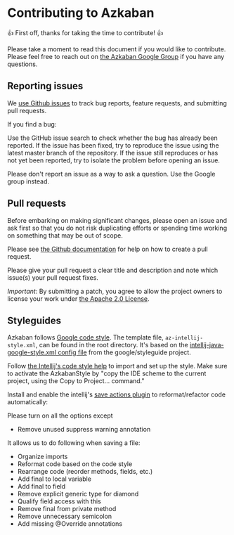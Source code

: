 # Contributing to Azkaban

:+1: First off, thanks for taking the time to contribute! :+1:

Please take a moment to read this document if you would like to contribute. Please feel free to 
reach out on [the Azkaban Google Group](https://groups.google.com/forum/?fromgroups#!forum/azkaban-dev) 
if you have any questions.

## Reporting issues
We [use Github issues](https://github.com/azkaban/azkaban/issues) to track bug reports, feature requests,
 and submitting pull requests.

If you find a bug:

Use the GitHub issue search to check whether the bug has already been reported.
If the issue has been fixed, try to reproduce the issue using the latest master branch of the repository.
If the issue still reproduces or has not yet been reported, try to isolate the problem before opening an issue.

Please don't report an issue as a way to ask a question. Use the Google group instead.

## Pull requests
Before embarking on making significant changes, please open an issue and ask first so that you do not risk 
duplicating efforts or spending time working on something that may be out of scope.

Please see [the Github documentation](https://help.github.com/articles/about-pull-requests/) for 
help on how to create a pull request.

Please give your pull request a clear title and description and note which issue(s) your pull request fixes.

*Important*: By submitting a patch, you agree to allow the project owners to license your work 
under [the Apache 2.0 License](http://www.apache.org/licenses/LICENSE-2.0).


## Styleguides
Azkaban follows [Google code style](http://google.github.io/styleguide/). The template file, 
`az-intellij-style.xml`, can be found in the root directory. It's based on the 
[intellij-java-google-style.xml config file](https://github.com/google/styleguide/blob/75c289f1d33836d1ff4bd94e6c9033673e320b58/intellij-java-google-style.xml) from the google/styleguide project.

Follow [the Intellij's code style help](https://www.jetbrains.com/help/idea/2017.1/code-style.html) 
to import and set up the style. Make sure to activate the AzkabanStyle by
 "copy the IDE scheme to the current project, using the Copy to Project... command."

Install and enable the intellij's 
[save actions plugin](https://github.com/dubreuia/intellij-plugin-save-actions) 
to reformat/refactor code automatically:

Please turn on all the options except 
  * Remove unused suppress warning annotation

It allows us to do following when saving a file:
* Organize imports
* Reformat code based on the code style
* Rearrange code (reorder methods, fields, etc.)
* Add final to local variable
* Add final to field
* Remove explicit generic type for diamond
* Qualify field access with this
* Remove final from private method
* Remove unnecessary semicolon
* Add missing @Override annotations

